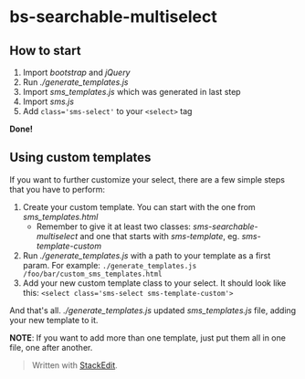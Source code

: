 

# bs-searchable-multiselect  
  
## How to start  
  
 1. Import *bootstrap* and *jQuery*  
 2. Run *./generate_templates.js*  
 3. Import *sms_templates.js* which was generated in last step  
 4. Import *sms.js*  
 5. Add `class='sms-select'` to your `<select>` tag  
   
**Done!**  

## Using custom templates
If you want to further customize your select, there are a few simple steps that you have to perform:

 1. Create your custom template. You can start with the one from *sms_templates.html*
	 - Remember to give it at least two classes: *sms-searchable-multiselect* and one that starts with *sms-template*, eg. *sms-template-custom*
 2. Run *./generate_templates.js* with a path to your template as a first param. For example:
 `./generate_templates.js /foo/bar/custom_sms_templates.html`
 3. Add your new custom template class to your select. It should look like this:
 `<select class='sms-select sms-template-custom'>`

And that's all. *./generate_templates.js* updated *sms_templates.js* file, adding your new template to it.

**NOTE**: 
If you want to add more than one template, just put them all in one file, one after another.
  
> Written with [StackEdit](https://stackedit.io/).